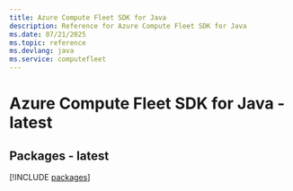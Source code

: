 ```yaml
---
title: Azure Compute Fleet SDK for Java
description: Reference for Azure Compute Fleet SDK for Java
ms.date: 07/21/2025
ms.topic: reference
ms.devlang: java
ms.service: computefleet
---
```

# Azure Compute Fleet SDK for Java - latest
## Packages - latest
[!INCLUDE [packages](compute-fleet-index.md)]